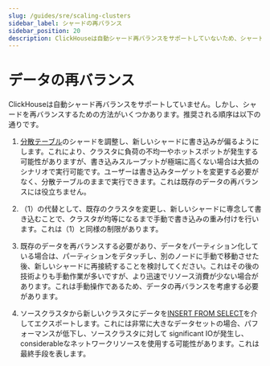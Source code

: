 ```yaml
---
slug: /guides/sre/scaling-clusters
sidebar_label: シャードの再バランス
sidebar_position: 20
description: ClickHouseは自動シャード再バランスをサポートしていないため、シャードを再バランスする方法に関するベストプラクティスを提供します。
---
```



# データの再バランス

ClickHouseは自動シャード再バランスをサポートしていません。しかし、シャードを再バランスするための方法がいくつかあります。推奨される順序は以下の通りです。

1. [分散テーブル](/engines/table-engines/special/distributed.md)のシャードを調整し、新しいシャードに書き込みが偏るようにします。これにより、クラスタに負荷の不均一やホットスポットが発生する可能性がありますが、書き込みスループットが極端に高くない場合は大抵のシナリオで実行可能です。ユーザーは書き込みターゲットを変更する必要がなく、分散テーブルのままで実行できます。これは既存のデータの再バランスには役立ちません。

2. （1）の代替として、既存のクラスタを変更し、新しいシャードに専念して書き込むことで、クラスタが均等になるまで手動で書き込みの重み付けを行います。これは（1）と同様の制限があります。

3. 既存のデータを再バランスする必要があり、データをパーティション化している場合は、パーティションをデタッチし、別のノードに手動で移動させた後、新しいシャードに再接続することを検討してください。これはその後の技術よりも手動作業が多いですが、より迅速でリソース消費が少ない場合があります。これは手動操作であるため、データの再バランスを考慮する必要があります。

4. ソースクラスタから新しいクラスタにデータを[INSERT FROM SELECT](/sql-reference/statements/insert-into.md/#inserting-the-results-of-select)を介してエクスポートします。これには非常に大きなデータセットの場合、パフォーマンスが低下し、ソースクラスタに対して significant IOが発生し、 considerableなネットワークリソースを使用する可能性があります。これは最終手段を表します。
